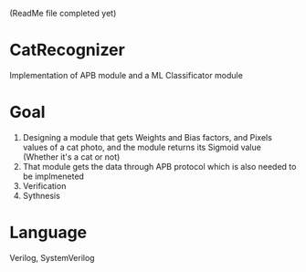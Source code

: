 (ReadMe file completed yet)

# CatRecognizer
Implementation of APB module and a ML Classificator module

# Goal
1. Designing a module that gets Weights and Bias factors, and Pixels values of a cat photo, and the module returns its Sigmoid value (Whether it's a cat or not)
2. That module gets the data through APB protocol which is also needed to be implmeneted
3. Verification
4. Sythnesis

# Language
Verilog, SystemVerilog
